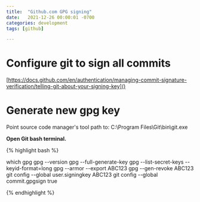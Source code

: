 ```yaml
---
title:  "Github.com GPG signing"
date:   2021-12-26 00:00:01 -0700
categories: development
tags: [github]

---
```

# Configure git to sign all commits

[https://docs.github.com/en/authentication/managing-commit-signature-verification/telling-git-about-your-signing-key]()

# Generate new gpg key

Point source code manager's tool path to: C:\Program Files\Git\bin\git.exe

**Open Git bash terminal.**

{% highlight bash %}

which gpg
gpg --version
gpg --full-generate-key
gpg --list-secret-keys --keyid-format=long
gpg --armor --export ABC123
gpg --gen-revoke ABC123
git config --global user.signingkey ABC123
git config --global commit.gpgsign true

{% endhighlight %}